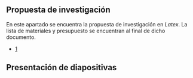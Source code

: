 ## Propuesta de investigación

En este apartado se encuentra la propuesta de investigación en *Latex*. La lista de materiales y presupuesto se encuentran al final de dicho documento.

+ [1](https://www.overleaf.com/read/tcvqpgdsthwb)

## Presentación de diapositivas
